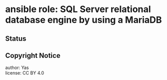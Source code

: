 ansible role: SQL Server relational database engine by using a MariaDB
======================================================================
Status
------
Copyright Notice
----------------
author: Yas  
license: CC BY 4.0
